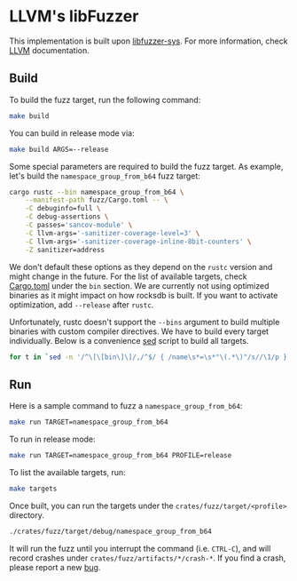 # LLVM's libFuzzer

This implementation is built upon [libfuzzer-sys](https://crates.io/crates/libfuzzer-sys). For more information, check [LLVM](https://llvm.org/docs/LibFuzzer.html) documentation.

## Build

To build the fuzz target, run the following command:

```sh
make build
```

You can build in release mode via:

```sh
make build ARGS=--release
```

Some special parameters are required to build the fuzz target. As example, let's build the `namespace_group_from_b64` fuzz target:

```sh
cargo rustc --bin namespace_group_from_b64 \
    --manifest-path fuzz/Cargo.toml -- \
    -C debuginfo=full \
    -C debug-assertions \
    -C passes='sancov-module' \
    -C llvm-args='-sanitizer-coverage-level=3' \
    -C llvm-args='-sanitizer-coverage-inline-8bit-counters' \
    -Z sanitizer=address
```

We don't default these options as they depend on the `rustc` version and might change in the future. For the list of available targets, check [Cargo.toml](./crates/fuzz/Cargo.toml) under the `bin` section. We are currently not using optimized binaries as it might impact on how rocksdb is built. If you want to activate optimization, add `--release` after `rustc`.

Unfortunately, rustc doesn't support the `--bins` argument to build multiple binaries with custom compiler directives. We have to build every target individually. Below is a convenience [sed](https://www.gnu.org/software/sed/) script to build all targets.

```sh
for t in `sed -n '/^\[\[bin\]\]/,/^$/ { /name\s*=\s*"\(.*\)"/s//\1/p }' crates/fuzz/Cargo.toml` ; do cargo rustc --bin $t --manifest-path crates/fuzz/Cargo.toml -- -C debuginfo=full -C debug-assertions -C passes='sancov-module' -C llvm-args='-sanitizer-coverage-level=3' -C llvm-args='-sanitizer-coverage-inline-8bit-counters' -Z sanitizer=address ; done
```

## Run

Here is a sample command to fuzz a `namespace_group_from_b64`:

```sh
make run TARGET=namespace_group_from_b64
```

To run in release mode:

```sh
make run TARGET=namespace_group_from_b64 PROFILE=release
```

To list the available targets, run:

```sh
make targets
```

Once built, you can run the targets under the `crates/fuzz/target/<profile>` directory.

```sh
./crates/fuzz/target/debug/namespace_group_from_b64
```

It will run the fuzz until you interrupt the command (i.e. `CTRL-C`), and will record crashes under `crates/fuzz/artifacts/*/crash-*`. If you find a crash, please report a new [bug](https://github.com/Sovereign-Labs/sovereign-sdk/issues/new?assignees=&labels=&projects=&template=bug_report.md&title=).
